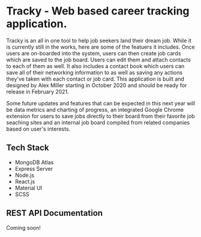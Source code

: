 # Tracky - Web based career tracking application.

Tracky is an all in one tool to help job seekers land their dream job. While it is currently still in the works, here are some of the featuers it includes. Once users are on-boarded into the system, users can then create job cards which are saved to the job board. Users can edit them and attach contacts to each of them as well. It also includes a contact book which users can save all of their networking information to as well as saving any actions they've taken with each contact or job card. This application is built and designed by Alex Miller starting in October 2020 and should be ready for release in February 2021.

Some future updates and features that can be expected in this next year will be data metrics and charting of progress, an integrated Google Chrome extension for users to save jobs directly to their board from their favorite job seaching sites and an internal job board compiled from related companies based on user's interests.

## Tech Stack
- MongoDB Atlas
- Express Server
- Node.js
- React.js
- Material UI
- SCSS

## REST API Documentation

Coming soon!
